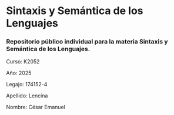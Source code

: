 # Sintaxis y Semántica de los Lenguajes
### Repositorio público individual para la materia Sintaxis y Semántica de los Lenguajes.

Curso: K2052

Año: 2025

Legajo: 174152-4

Apellido: Lencina

Nombre: César Emanuel
